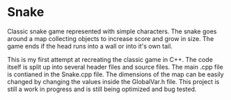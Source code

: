 # Snake
Classic snake game represented with simple characters. The snake goes around a map collecting objects to increase score and grow in size. The game ends if the head runs into a wall or into it's own tail. 

This is my first attempt at recreating the classic game in C++. The code itself is split up into several header files and source files. 
The main .cpp file is contianed in the Snake.cpp file. The dimensions of the map can be easily changed by changing the values inside the
GlobalVar.h file. This project is still a work in progress and is still being optimized and bug tested.
